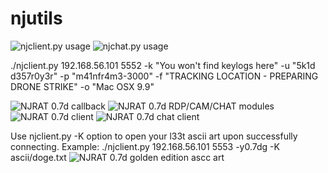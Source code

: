 # njutils
![njclient.py usage](https://raw.githubusercontent.com/Seep1959/njutils/master/screenshots/njclient_usage.png)
![njchat.py usage](https://raw.githubusercontent.com/Seep1959/njutils/master/screenshots/njchat_usage.png)

./njclient.py 192.168.56.101 5552 -k "You won't find keylogs here" -u "5k1d d357r0y3r" -p "m41nfr4m3-3000" -f "TRACKING LOCATION - PREPARING DRONE STRIKE" -o "Mac OSX 9.9"

![NJRAT 0.7d callback](https://raw.githubusercontent.com/Seep1959/njutils/master/screenshots/callback.png)
![NJRAT 0.7d RDP/CAM/CHAT modules](https://raw.githubusercontent.com/Seep1959/njutils/master/screenshots/plugindemo.png)
![NJRAT 0.7d client](https://raw.githubusercontent.com/Seep1959/njutils/master/screenshots/client.png)
![NJRAT 0.7d chat client](https://raw.githubusercontent.com/Seep1959/njutils/master/screenshots/chat.png)

Use njclient.py -K option to open your l33t ascii art upon successfully connecting. Example:
./njclient.py 192.168.56.101 5553 -y0.7dg -K ascii/doge.txt
![NJRAT 0.7d golden edition ascc art](https://raw.githubusercontent.com/Seep1959/njutils/master/screenshots/ascii.png)
